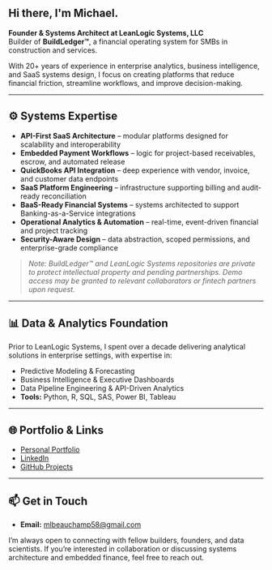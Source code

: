 ## Hi there, I'm Michael. ##

**Founder & Systems Architect at LeanLogic Systems, LLC**  
Builder of **BuildLedger™**, a financial operating system for SMBs in construction and services.  

With 20+ years of experience in enterprise analytics, business intelligence, and SaaS systems design, I focus on creating platforms that reduce financial friction, streamline workflows, and improve decision-making.  

---

## ⚙️ Systems Expertise  
- **API-First SaaS Architecture** – modular platforms designed for scalability and interoperability  
- **Embedded Payment Workflows** – logic for project-based receivables, escrow, and automated release  
- **QuickBooks API Integration** – deep experience with vendor, invoice, and customer data endpoints  
- **SaaS Platform Engineering** – infrastructure supporting billing and audit-ready reconciliation  
- **BaaS-Ready Financial Systems** – systems architected to support Banking-as-a-Service integrations  
- **Operational Analytics & Automation** – real-time, event-driven financial and project tracking  
- **Security-Aware Design** – data abstraction, scoped permissions, and enterprise-grade compliance  

> *Note: BuildLedger™ and LeanLogic Systems repositories are private to protect intellectual property and pending partnerships. Demo access may be granted to relevant collaborators or fintech partners upon request.*  

---

## 📊 Data & Analytics Foundation  
Prior to LeanLogic Systems, I spent over a decade delivering analytical solutions in enterprise settings, with expertise in:  
- Predictive Modeling & Forecasting  
- Business Intelligence & Executive Dashboards  
- Data Pipeline Engineering & API-Driven Analytics  
- **Tools:** Python, R, SQL, SAS, Power BI, Tableau  

---

## 🌐 Portfolio & Links  
- [Personal Portfolio](https://mlbeau.github.io)  
- [LinkedIn](https://www.linkedin.com/in/mlbeauchamp)  
- [GitHub Projects](https://github.com/mlbeau)  

---

## 📫 Get in Touch  
- **Email:** mlbeauchamp58@gmail.com  

I’m always open to connecting with fellow builders, founders, and data scientists. If you’re interested in collaboration or discussing systems architecture and embedded finance, feel free to reach out.  
